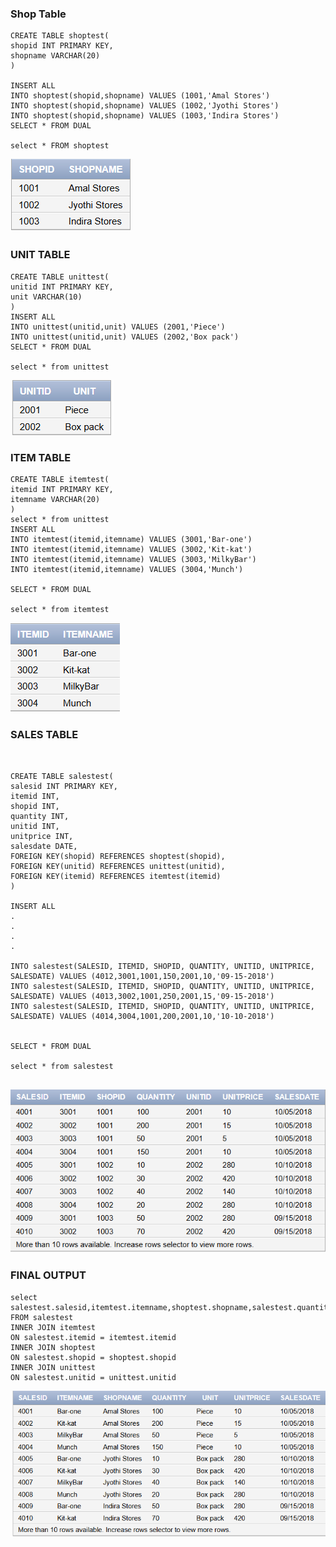 ### Shop Table
```
CREATE TABLE shoptest(
shopid INT PRIMARY KEY,
shopname VARCHAR(20)
)

INSERT ALL
INTO shoptest(shopid,shopname) VALUES (1001,'Amal Stores')
INTO shoptest(shopid,shopname) VALUES (1002,'Jyothi Stores')
INTO shoptest(shopid,shopname) VALUES (1003,'Indira Stores')
SELECT * FROM DUAL

select * FROM shoptest
```
![Alt text](/workshop/img/1001.png "student")

### UNIT TABLE
```
CREATE TABLE unittest(
unitid INT PRIMARY KEY,
unit VARCHAR(10)
)
INSERT ALL
INTO unittest(unitid,unit) VALUES (2001,'Piece')
INTO unittest(unitid,unit) VALUES (2002,'Box pack')
SELECT * FROM DUAL

select * from unittest

```
![Alt text](/workshop/img/1002.png "student")

### ITEM TABLE

```
CREATE TABLE itemtest(
itemid INT PRIMARY KEY,
itemname VARCHAR(20)
)
select * from unittest
INSERT ALL
INTO itemtest(itemid,itemname) VALUES (3001,'Bar-one')
INTO itemtest(itemid,itemname) VALUES (3002,'Kit-kat')
INTO itemtest(itemid,itemname) VALUES (3003,'MilkyBar')
INTO itemtest(itemid,itemname) VALUES (3004,'Munch')

SELECT * FROM DUAL

select * from itemtest

```
![Alt text](/workshop/img/1003.png "student")


### SALES TABLE
```


CREATE TABLE salestest(
salesid INT PRIMARY KEY,
itemid INT,
shopid INT,
quantity INT,
unitid INT,
unitprice INT,
salesdate DATE,
FOREIGN KEY(shopid) REFERENCES shoptest(shopid),
FOREIGN KEY(unitid) REFERENCES unittest(unitid),
FOREIGN KEY(itemid) REFERENCES itemtest(itemid)
)

INSERT ALL
.
.
.
.

INTO salestest(SALESID, ITEMID, SHOPID, QUANTITY, UNITID, UNITPRICE, SALESDATE) VALUES (4012,3001,1001,150,2001,10,'09-15-2018')
INTO salestest(SALESID, ITEMID, SHOPID, QUANTITY, UNITID, UNITPRICE, SALESDATE) VALUES (4013,3002,1001,250,2001,15,'09-15-2018')
INTO salestest(SALESID, ITEMID, SHOPID, QUANTITY, UNITID, UNITPRICE, SALESDATE) VALUES (4014,3004,1001,200,2001,10,'10-10-2018')


SELECT * FROM DUAL

select * from salestest


```

![Alt text](/workshop/img/1004.png "student")

### FINAL OUTPUT

```
select salestest.salesid,itemtest.itemname,shoptest.shopname,salestest.quantity,unittest.unit,salestest.unitprice,salestest.salesdate FROM salestest 
INNER JOIN itemtest
ON salestest.itemid = itemtest.itemid
INNER JOIN shoptest
ON salestest.shopid = shoptest.shopid
INNER JOIN unittest
ON salestest.unitid = unittest.unitid

```


![Alt text](/workshop/img/final.png "student")
